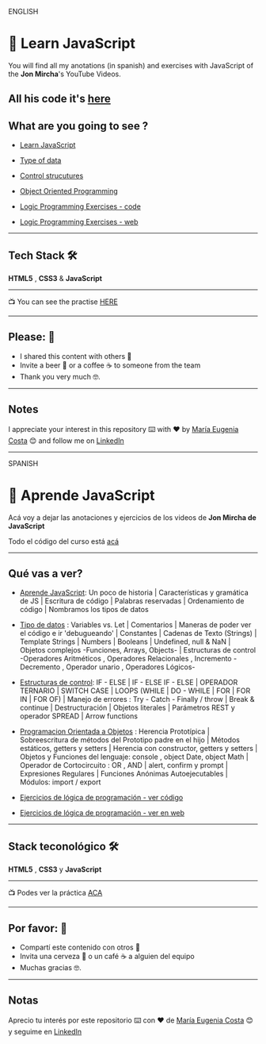 ENGLISH

# :book: Learn JavaScript

You will find all my anotations (in spanish) and exercises with JavaScript of the **Jon Mircha**'s YouTube Videos.


All his code it's [here](https://github.com/jonmircha/youtube-js)
---

## What are you going to see ?

- [Learn JavaScript](https://github.com/eugenia1984/learn-JS-with-JonMircha-videos/tree/main/aprende_js)

- [Type of data](https://github.com/eugenia1984/learn-JS-with-JonMircha-videos/tree/main/tipo_de_datos)

- [Control strucutures](https://github.com/eugenia1984/learn-JS-with-JonMircha-videos/tree/main/estructuras_de_control)

- [Object Oriented Programming](https://github.com/eugenia1984/learn-JS-with-JonMircha-videos/tree/main/poo)

- [Logic Programming Exercises - code](https://github.com/eugenia1984/JS-exercises)

- [Logic Programming Exercises - web](https://eugenia1984.github.io/JS-exercises/)

---

## Tech Stack 🛠️

**HTML5** , **CSS3** & **JavaScript**

---

:tv: You can see the practise [HERE](https://eugenia1984.github.io/learn-JS-with-JonMircha-videos/)

---

## Please: 🎁

- I shared this content with others 📢
- Invite a beer 🍺 or a coffee ☕ to someone from the team
- Thank you very much 🤓.

---

## Notes

I appreciate your interest in this repository ⌨️ with ❤️ by [María Eugenia Costa](https://github.com/eugenia1984) 😊 and follow me on [LinkedIn](http://www.linkedin.com/in/maríaeugeniacosta)




---


SPANISH


# :book: Aprende JavaScript

Acá voy a dejar las anotaciones y ejercicios de los videos de **Jon Mircha de JavaScript**


Todo el código del curso está [acá](https://github.com/jonmircha/youtube-js)

---

##  Qué vas a ver?

- [Aprende JavaScript](https://github.com/eugenia1984/learn-JS-with-JonMircha-videos/tree/main/aprende_js): Un poco de historia | Características y gramática de JS |  Escritura de código | Palabras reservadas | Ordenamiento de código | Nombramos los tipos de datos

- [Tipo de datos](https://github.com/eugenia1984/learn-JS-with-JonMircha-videos/tree/main/tipo_de_datos) : Variables vs. Let | Comentarios | Maneras de poder ver el código e ir 'debugueando' | Constantes | Cadenas de Texto (Strings) |  Template Strings | Numbers | Booleans |  Undefined, null & NaN  | Objetos complejos -Funciones, Arrays, Objects- | Estructuras de control -Operadores Aritméticos , Operadores Relacionales , Incremento - Decremento , Operador unario , Operadores Lógicos- 

- [Estructuras de control](https://github.com/eugenia1984/learn-JS-with-JonMircha-videos/tree/main/estructuras_de_control): IF - ELSE | IF - ELSE IF - ELSE  | OPERADOR TERNARIO | SWITCH CASE | LOOPS (WHILE | DO - WHILE | FOR | FOR IN | FOR OF) | Manejo de errores : Try - Catch - Finally / throw | Break & continue | Destructuración | Objetos literales | Parámetros REST y operador SPREAD | Arrow functions

- [Programacion Orientada a Objetos](https://github.com/eugenia1984/learn-JS-with-JonMircha-videos/tree/main/poo) : Herencia Prototípica  | Sobreescritura de métodos del Prototipo padre en el hijo | Métodos estáticos, getters y setters |  Herencia con constructor, getters y setters | Objetos y Funciones del lenguaje: console , object Date, object Math | Operador de Cortocircuito : OR ,  AND | alert, confirm y prompt | Expresiones Regulares | Funciones Anónimas Autoejecutables | Módulos: import / export

- [Ejercicios de lógica de programación - ver código](https://github.com/eugenia1984/JS-exercises)

- [Ejercicios de lógica de programación - ver en web](https://eugenia1984.github.io/JS-exercises/)

---

## Stack teconológico 🛠️

**HTML5** , **CSS3** y **JavaScript**

---

:tv: Podes ver la práctica [ACA](https://eugenia1984.github.io/learn-JS-with-JonMircha-videos/)

---

## Por favor: 🎁

- Compartí este contenido con otros 📢
- Invita una cerveza 🍺 o un café ☕ a alguien del equipo
- Muchas gracias 🤓.

---

## Notas

Aprecio tu interés por este repositorio ⌨️ con ❤️ de [María Eugenia Costa](https://github.com/eugenia1984) 😊 y seguime en [LinkedIn](http://www.linkedin.com/in/maríaeugeniacosta)